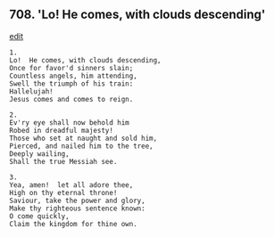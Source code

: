 
## 708.  'Lo! He comes, with clouds descending'
[edit](https://docs.google.com/document/d/1DoKLLf7tBtk%2DypRDxOMMX5i8MmSHOB5Q/edit?mode=html)



    1.
    Lo!  He comes, with clouds descending,
    Once for favor'd sinners slain;
    Countless angels, him attending,
    Swell the triumph of his train:
    Hallelujah!
    Jesus comes and comes to reign.

    2.
    Ev'ry eye shall now behold him
    Robed in dreadful majesty!
    Those who set at naught and sold him,
    Pierced, and nailed him to the tree,
    Deeply wailing,
    Shall the true Messiah see.

    3.
    Yea, amen!  let all adore thee,
    High on thy eternal throne!
    Saviour, take the power and glory,
    Make thy righteous sentence known:
    O come quickly,
    Claim the kingdom for thine own.
